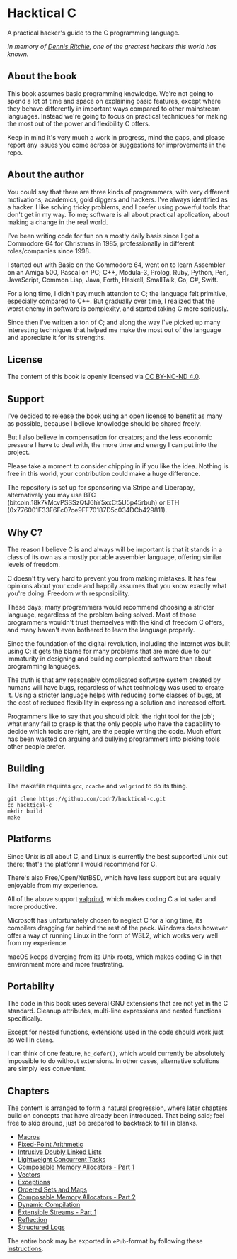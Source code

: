 # Hacktical C
A practical hacker's guide to the C programming language.

*In memory of [Dennis Ritchie](https://en.wikipedia.org/wiki/Dennis_Ritchie),
one of the greatest hackers this world has known.*

## About the book
This book assumes basic programming knowledge. We're not going to spend a lot of time and space on explaining basic features, except where they behave differently in important ways compared to other mainstream languages. Instead we're going to focus on practical techniques for making the most out of the power and flexibility C offers.

Keep in mind it's very much a work in progress, mind the gaps, and please report any issues you come across or suggestions for improvements in the repo.

## About the author
You could say that there are three kinds of programmers, with very different motivations; academics, gold diggers and hackers. I've always identified as a hacker. I like solving tricky problems, and I prefer using powerful tools that don't get in my way. To me; software is all about practical application, about making a change in the real world.

I've been writing code for fun on a mostly daily basis since I got a Commodore 64 for Christmas in 1985, professionally in different roles/companies since 1998.

I started out with Basic on the Commodore 64, went on to learn Assembler on an Amiga 500, Pascal on PC; C++, Modula-3, Prolog, Ruby, Python, Perl, JavaScript, Common Lisp, Java, Forth, Haskell, SmallTalk, Go, C#, Swift.

For a long time, I didn't pay much attention to C; the language felt primitive, especially compared to C++. But gradually over time, I realized that the worst enemy in software is complexity, and started taking C more seriously.

Since then I've written a ton of C; and along the way I've picked up many interesting techniques that helped me make the most out of the language and appreciate it for its strengths.

## License
The content of this book is openly licensed via [CC BY-NC-ND 4.0](https://creativecommons.org/licenses/by-nc-nd/4.0/).

## Support
I've decided to release the book using an open license to benefit as many as possible, because I believe knowledge should be shared freely.

But I also believe in compensation for creators; and the less economic pressure I have to deal with, the more time and energy I can put into the project. 

Please take a moment to consider chipping in if you like the idea. Nothing is free in this world, your contribution could make a huge difference.

The repository is set up for sponsoring via Stripe and Liberapay, alternatively you may use BTC (bitcoin:18k7kMcvPSSSzQtJ6hY5xxCt5U5p45rbuh) or ETH (0x776001F33F6Fc07ce9FF70187D5c034DCb429811). 

## Why C?
The reason I believe C is and always will be important is that it stands in a class of its own as a mostly portable assembler language, offering similar levels of freedom.

C doesn't try very hard to prevent you from making mistakes. It has few opinions about your code and happily assumes that you know exactly what you're doing. Freedom with responsibility.

These days; many programmers would recommend choosing a stricter language, regardless of the problem being solved. Most of those programmers wouldn't trust themselves with the kind of freedom C offers, and many haven't even bothered to learn the language properly.

Since the foundation of the digital revolution, including the Internet was built using C; it gets the blame for many problems that are more due to our immaturity in designing and building complicated software than about programming languages.

The truth is that any reasonably complicated software system created by humans will have bugs, regardless of what technology was used to create it. Using a stricter language helps with reducing some classes of bugs, at the cost of reduced flexibility in expressing a solution and increased effort.

Programmers like to say that you should pick 'the right tool for the job'; what many fail to grasp is that the only people who have the capability to decide which tools are right, are the people writing the code. Much effort has been wasted on arguing and bullying programmers into picking tools other people prefer.

## Building
The makefile requires `gcc`, `ccache` and `valgrind` to do its thing.

```
git clone https://github.com/codr7/hacktical-c.git
cd hacktical-c
mkdir build
make
```

## Platforms
Since Unix is all about C, and Linux is currently the best supported Unix out there; that's the platform I would recommend for C.

There's also Free/Open/NetBSD, which have less support but are equally enjoyable from my experience.

All of the above support [valgrind](https://valgrind.org/), which makes coding C a lot safer and more productive.

Microsoft has unfortunately chosen to neglect C for a long time, its compilers dragging far behind the rest of the pack. Windows does however offer a way of running Linux in the form of WSL2, which works very well from my experience.

macOS keeps diverging from its Unix roots, which makes coding C in that environment more and more frustrating.

## Portability
The code in this book uses several GNU extensions that are not yet in the C standard. Cleanup attributes, multi-line expressions and nested functions specifically.

Except for nested functions, extensions used in the code should work just as well in `clang`.

I can think of one feature, `hc_defer()`, which would currently be absolutely impossible to do without extensions. In other cases, alternative solutions are simply less convenient.

## Chapters
The content is arranged to form a natural progression, where later chapters build on concepts that have already been introduced. That being said; feel free to skip around, just be prepared to backtrack to fill in blanks.

- [Macros](https://github.com/codr7/hacktical-c/tree/main/macro)
- [Fixed-Point Arithmetic](https://github.com/codr7/hacktical-c/tree/main/fix)
- [Intrusive Doubly Linked Lists](https://github.com/codr7/hacktical-c/tree/main/list)
- [Lightweight Concurrent Tasks](https://github.com/codr7/hacktical-c/tree/main/task)
- [Composable Memory Allocators - Part 1](https://github.com/codr7/hacktical-c/tree/main/malloc1)
- [Vectors](https://github.com/codr7/hacktical-c/tree/main/vector)
- [Exceptions](https://github.com/codr7/hacktical-c/tree/main/error)
- [Ordered Sets and Maps](https://github.com/codr7/hacktical-c/tree/main/set)
- [Composable Memory Allocators - Part 2](https://github.com/codr7/hacktical-c/tree/main/malloc2)
- [Dynamic Compilation](https://github.com/codr7/hacktical-c/tree/main/dynamic)
- [Extensible Streams - Part 1](https://github.com/codr7/hacktical-c/tree/main/stream1)
- [Reflection](https://github.com/codr7/hacktical-c/tree/main/reflect)
- [Structured Logs](https://github.com/codr7/hacktical-c/tree/main/slog)

The entire book may be exported in `ePub`-format by following these [instructions](./epub/README.md).